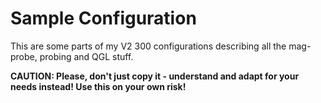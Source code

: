 # Sample Configuration

This are some parts of my V2 300 configurations describing all the mag-probe, probing
and QGL stuff.

**CAUTION: Please, don't just copy it - understand and adapt for your needs instead!
Use this on your own risk!**
